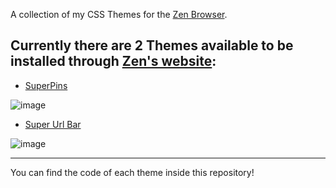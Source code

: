 A collection of my CSS Themes for the [Zen Browser](https://zen-browser.app/).

## Currently there are 2 Themes available to be installed through [Zen's website](https://zen-browser.app/themes):
  - [SuperPins](https://zen-browser.app/themes/ad97bb70-0066-4e42-9b5f-173a5e42c6fc)

![image](https://github.com/user-attachments/assets/ca671bae-590a-4ab8-9da5-13dab1369da7)

  - [Super Url Bar](https://zen-browser.app/themes/d93e67f8-e5e1-401e-9b82-f9d5bab231e6)

![image](https://github.com/user-attachments/assets/f6a88964-98b3-460b-8fe9-bee5775b73ec)

---

You can find the code of each theme inside this repository!
